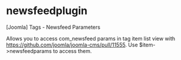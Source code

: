 # newsfeedplugin
[Joomla] Tags - Newsfeed Parameters

Allows you to access com_newsfeed params in tag item list view with https://github.com/joomla/joomla-cms/pull/11555.
Use $item->newsfeedparams to access them.
